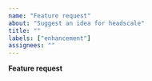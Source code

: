 ```yaml
---
name: "Feature request"
about: "Suggest an idea for headscale"
title: ""
labels: ["enhancement"]
assignees: ""
---
```


**Feature request**

<!-- A clear and precise description of what new or changed feature you want. -->

<!-- Please include the reason, why you would need the feature. E.g. what problem
  does it solve? Or which workflow is currently frustrating and will be improved by
  this? -->
